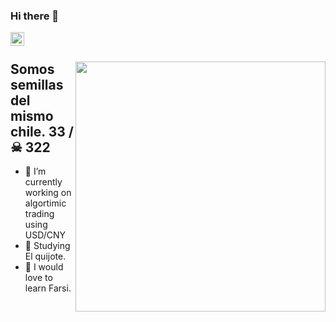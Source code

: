 ### Hi there 👋

<!--
**DLSR-S/DLSR-S** is a ✨ _special_ ✨ repository because its `README.md` (this file) appears on your GitHub profile.

Here are some ideas to get you started:

- 🔭 I’m currently working on ...
- 🌱 I’m currently learning ...
- 👯 I’m looking to collaborate on ...
- 🤔 I’m looking for help with ...
- 💬 Ask me about ...
- 📫 How to reach me: ...
- 😄 Pronouns: ...
- ⚡ Fun fact: ...
-->

<a href="https://linkedin.com/in/dlsr">
  <img align="left" alt="Tomas Ondrejka LinkedIn" width="22px" src="https://cdn.tomondre.com/icons/linkedinn.svg" />
</a>

</br>

<div>
  <img width="400px" align="right" src="https://cdn.tomondre.com/this-is-fine.jpg" />
  <h2> Somos semillas del mismo chile.  33 / ☠ 322 </h2>
  <ul>
    <li>🔭 I’m currently working on algortimic trading using USD/CNY </li>
    <li>🧐 Studying El quijote.</li>
    <li>🎉 I would love to learn Farsi.</li>
  </ul>
</div>
